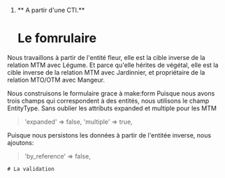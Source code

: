 1. ** A partir d'une CTI.**
    # Le fomrulaire 
Nous travaillons à partir de l'entité fleur,  elle est la cible inverse de la relation MTM avec Légume. Et parce qu'elle hérites de végétal, elle est la cible inverse de la relation MTM avec Jardinnier, et propriétaire de la relation MTO/OTM avec Mangeur.

Nous construisons le formulaire grace à make:form
Puisque nous avons trois champs qui correspondent à des entités, nous utilisons le champ EntityType. 
Sans oublier les attributs expanded et multiple pour les MTM
>   'expanded'  => false,
>   'multiple'  => true,

Puisque nous persistons les données à partir de l'entitée inverse, nous ajoutons: 
> 'by_reference' => false,

    # La validation 
